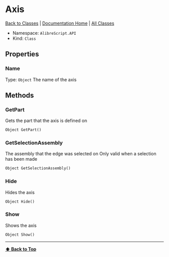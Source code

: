 # Axis

[ Back to Classes](Classes) | [Documentation Home](../README.md) | [All Classes](Classes)

- Namespace: `AlibreScript.API`
- Kind: `Class`

## Properties

### Name
Type: `Object`
The name of the axis

## Methods

### GetPart
Gets the part that the axis is defined on

```python
Object GetPart()
```

### GetSelectionAssembly
The assembly that the edge was selected on
Only valid when a selection has been made

```python
Object GetSelectionAssembly()
```

### Hide
Hides the axis

```python
Object Hide()
```

### Show
Shows the axis

```python
Object Show()
```

---
**[⬆ Back to Top](#axis)**

